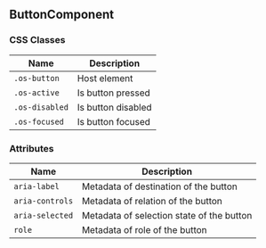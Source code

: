 ## ButtonComponent

### CSS Classes
| Name          | Description                       |
| ------------- | --------------------------------- |
| `.os-button`  | Host element                      |
| `.os-active`  | Is button pressed                 |
| `.os-disabled`| Is button disabled                |
| `.os-focused` | Is button focused                 |

### Attributes
| Name            | Description                               |
| --------------- | ----------------------------------------- |
| `aria-label`    | Metadata of destination of the button     |
| `aria-controls` | Metadata of relation of the button        |
| `aria-selected` | Metadata of selection state of the button |
| `role`          | Metadata of role of the button            |
